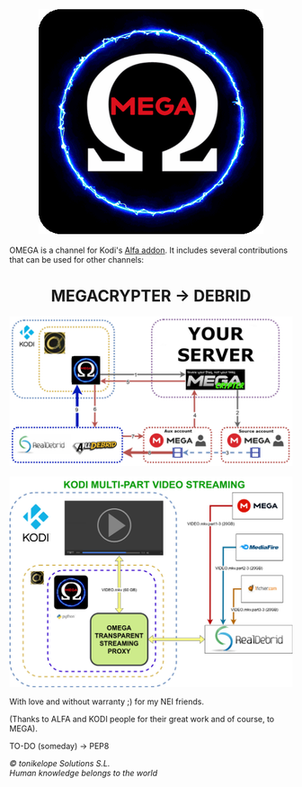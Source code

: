 <div align="center"><img src="https://github.com/tonikelope/omega/raw/main/plugin.video.omega/resources/icon.gif"></div>
<br>
OMEGA is a channel for Kodi's <a href="https://github.com/alfa-addon/addon"> Alfa addon</a>. It includes several contributions that can be used for other channels:
<div align="center"><h1>MEGACRYPTER -> DEBRID</h1><img src="https://raw.githubusercontent.com/tonikelope/omega/main/omega_megacrypter.jpg"></div>
<br>
<div align="center"><img src="https://raw.githubusercontent.com/tonikelope/omega/main/omega_proxy.jpg"></div>

<p>With love and without warranty ;) for my NEI friends.

(Thanks to ALFA and KODI people for their great work and of course, to MEGA).

TO-DO (someday) -> PEP8

<i>© tonikelope Solutions S.L.</i>
<br><i>Human knowledge belongs to the world</i></p>
